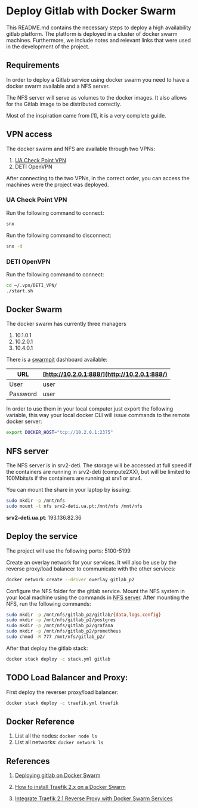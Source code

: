 # Deploy Gitlab with Docker Swarm

This README.md contains the necessary steps to deploy a high availability gitlab platform.
The platform is deployed in a cluster of docker swarm machines.
Furthermore, we include notes and relevant links that were used in the development of the project.

## Requirements

In order to deploy a Gitlab service using docker swarm you need to have
a docker swarm available and a NFS server.

The NFS server will serve as volumes to the docker images.
It also allows for the Gitlab image to be distributed correctly.

Most of the inspiration came from [1], it is a very complete guide.

## VPN access

The docker swarm and NFS are available through two VPNs:

1. [UA Check Point VPN](https://go.ua.pt/)
2. DETI OpenVPN

After connecting to the two VPNs, in the correct order,
you can access the machines were the project was deployed.

### UA Check Point VPN

Run the following command to connect:

```bash
snx
```

Run the following command to disconnect:

```bash
snx -d
```

### DETI OpenVPN

Run the following command to connect:

```bash
cd ~/.vpn/DETI_VPN/
./start.sh
```

## Docker Swarm

The docker swarm has currently three managers

1. 10.1.0.1
2. 10.2.0.1
3. 10.4.0.1

There is a [swarmpit](https://swarmpit.io/) dashboard available:

| URL      | [http://10.2.0.1:888/](http://10.2.0.1:888/) |
|----------|----------------------------------------------|
| User     | user |
| Password | user |

In order to use them in your local computer just export the following variable,
this way your local docker CLI will issue commands to the remote docker server:

```bash
export DOCKER_HOST="tcp://10.2.0.1:2375"
```

## NFS server

The NFS server is in srv2-deti.
The storage will be accessed at full speed if the containers are running in srv2-deti (compute2XX),
but will be limited to 100Mbits/s if the containers are running at srv1 or srv4.

You can mount the share in your laptop by issuing:

```bash
sudo mkdir -p /mnt/nfs
sudo mount -t nfs srv2-deti.ua.pt:/mnt/nfs /mnt/nfs
```

**srv2-deti.ua.pt**: 193.136.82.36

## Deploy the service

The project will use the following ports: 5100-5199

Create an overlay network for your services.
It will also be use by the reverse proxy/load balancer to communicate with the other services:

```bash
docker network create --driver overlay gitlab_p2
```

Configure the NFS folder for the gitlab service.
Mount the NFS system in your local machine using the commands in [NFS server](#NFS-server).
After mounting the NFS, run the following commands:

```bash
sudo mkdir -p /mnt/nfs/gitlab_p2/gitlab/{data,logs,config}
sudo mkdir -p /mnt/nfs/gitlab_p2/postgres
sudo mkdir -p /mnt/nfs/gitlab_p2/grafana
sudo mkdir -p /mnt/nfs/gitlab_p2/prometheus
sudo chmod -R 777 /mnt/nfs/gitlab_p2/
```

After that deploy the gitlab stack:

```bash
docker stack deploy -c stack.yml gitlab
```

## TODO Load Balancer and Proxy:

First deploy the reverser proxy/load balancer:

```bash
docker stack deploy -c traefik.yml traefik
``` 

## Docker Reference

1. List all the nodes: `docker node ls`
2. List all networks: `docker network ls`

## References

1. [Deploying gitlab on Docker Swarm](https://dev.to/livioribeiro/deploying-gitlab-on-docker-swarm-1fb1)

2. [How to install Traefik 2.x on a Docker Swarm](https://blog.creekorful.com/how-to-install-traefik-2-docker-swarm/)

3. [Integrate Traefik 2.1 Reverse Proxy with Docker Swarm Services](https://medium.com/better-programming/traefik-2-1-as-a-reverse-proxy-c9e274da0a32)